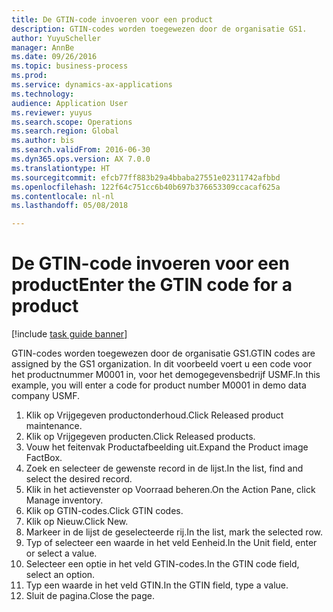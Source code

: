```yaml
--- 
title: De GTIN-code invoeren voor een product
description: GTIN-codes worden toegewezen door de organisatie GS1.
author: YuyuScheller
manager: AnnBe
ms.date: 09/26/2016
ms.topic: business-process
ms.prod: 
ms.service: dynamics-ax-applications
ms.technology: 
audience: Application User
ms.reviewer: yuyus
ms.search.scope: Operations
ms.search.region: Global
ms.author: bis
ms.search.validFrom: 2016-06-30
ms.dyn365.ops.version: AX 7.0.0
ms.translationtype: HT
ms.sourcegitcommit: efcb77ff883b29a4bbaba27551e02311742afbbd
ms.openlocfilehash: 122f64c751cc6b40b697b376653309ccacaf625a
ms.contentlocale: nl-nl
ms.lasthandoff: 05/08/2018

---
```

# <a name="enter-the-gtin-code-for-a-product"></a><span data-ttu-id="67f34-103">De GTIN-code invoeren voor een product</span><span class="sxs-lookup"><span data-stu-id="67f34-103">Enter the GTIN code for a product</span></span>

[!include [task guide banner](../../includes/task-guide-banner.md)]

<span data-ttu-id="67f34-104">GTIN-codes worden toegewezen door de organisatie GS1.</span><span class="sxs-lookup"><span data-stu-id="67f34-104">GTIN codes are assigned by the GS1 organization.</span></span> <span data-ttu-id="67f34-105">In dit voorbeeld voert u een code voor het productnummer M0001 in, voor het demogegevensbedrijf USMF.</span><span class="sxs-lookup"><span data-stu-id="67f34-105">In this example, you will enter a code for product number M0001 in demo data company USMF.</span></span>

1. <span data-ttu-id="67f34-106">Klik op Vrijgegeven productonderhoud.</span><span class="sxs-lookup"><span data-stu-id="67f34-106">Click Released product maintenance.</span></span>
2. <span data-ttu-id="67f34-107">Klik op Vrijgegeven producten.</span><span class="sxs-lookup"><span data-stu-id="67f34-107">Click Released products.</span></span>
3. <span data-ttu-id="67f34-108">Vouw het feitenvak Productafbeelding uit.</span><span class="sxs-lookup"><span data-stu-id="67f34-108">Expand the Product image FactBox.</span></span>
4. <span data-ttu-id="67f34-109">Zoek en selecteer de gewenste record in de lijst.</span><span class="sxs-lookup"><span data-stu-id="67f34-109">In the list, find and select the desired record.</span></span>
5. <span data-ttu-id="67f34-110">Klik in het actievenster op Voorraad beheren.</span><span class="sxs-lookup"><span data-stu-id="67f34-110">On the Action Pane, click Manage inventory.</span></span>
6. <span data-ttu-id="67f34-111">Klik op GTIN-codes.</span><span class="sxs-lookup"><span data-stu-id="67f34-111">Click GTIN codes.</span></span>
7. <span data-ttu-id="67f34-112">Klik op Nieuw.</span><span class="sxs-lookup"><span data-stu-id="67f34-112">Click New.</span></span>
8. <span data-ttu-id="67f34-113">Markeer in de lijst de geselecteerde rij.</span><span class="sxs-lookup"><span data-stu-id="67f34-113">In the list, mark the selected row.</span></span>
9. <span data-ttu-id="67f34-114">Typ of selecteer een waarde in het veld Eenheid.</span><span class="sxs-lookup"><span data-stu-id="67f34-114">In the Unit field, enter or select a value.</span></span>
10. <span data-ttu-id="67f34-115">Selecteer een optie in het veld GTIN-codes.</span><span class="sxs-lookup"><span data-stu-id="67f34-115">In the GTIN code field, select an option.</span></span>
11. <span data-ttu-id="67f34-116">Typ een waarde in het veld GTIN.</span><span class="sxs-lookup"><span data-stu-id="67f34-116">In the GTIN field, type a value.</span></span>
12. <span data-ttu-id="67f34-117">Sluit de pagina.</span><span class="sxs-lookup"><span data-stu-id="67f34-117">Close the page.</span></span>


